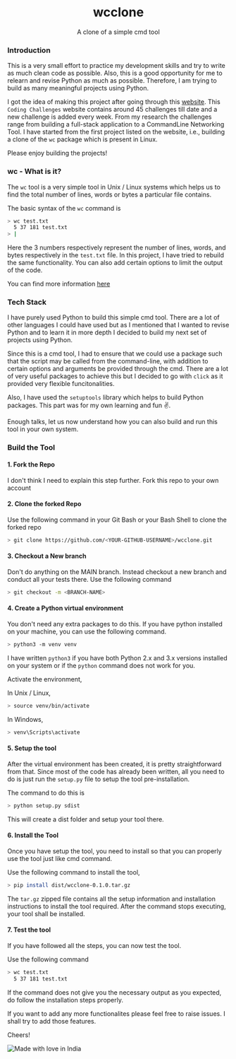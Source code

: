 <div align="center">
  <h1 align="center">wcclone</h1>

  <p align="center">
    A clone of a simple cmd tool 
    <br />
  </p>
</div>

### Introduction

This is a very small effort to practice my development skills and try to write as much clean code as possible. Also, this is a good opportunity for me to relearn and revise Python as much as possible. Therefore, I am trying to build as many meaningful projects using Python.

I got the idea of making this project after going through this [website](https://codingchallenges.fyi/challenges/intro/). This `Coding Challenges` website contains around 45 challenges till date and a new challenge is added every week. From my research the challenges range from building a full-stack application to a CommandLine Networking Tool. I have started from the first project listed on the website, i.e., building a clone of the `wc` package which is present in Linux. 

Please enjoy building the projects!

### wc - What is it?

The `wc` tool is a very simple tool in Unix / Linux systems which helps us to find the total number of lines, words or bytes a particular file contains.

The basic syntax of the `wc` command is 

```bash
> wc test.txt
  5 37 181 test.txt
> |
```

Here the 3 numbers respectively represent the number of lines, words, and bytes respectively in the `test.txt` file. In this project, I have tried to rebuild the same functionality. You can also add certain options to limit the output of the code.

You can find more information [here](https://en.wikipedia.org/wiki/Wc_(Unix))

### Tech Stack

I have purely used Python to build this simple cmd tool. There are a lot of other languages I could have used but as I mentioned that I wanted to revise Python and to learn it in more depth I decided to build my next set of projects using Python.

Since this is a cmd tool, I had to ensure that we could use a package such that the script may be called from the command-line, with addition to certain options and arguments be provided through the cmd. There are a lot of very useful packages to achieve this but I decided to go with `click` as it provided very flexible funcitonalities.

Also, I have used the `setuptools` library which helps to build Python packages. This part was for my own learning and fun ✌️.

Enough talks, let us now understand how you can also build and run this tool in your own system.

### Build the Tool

#### 1. Fork the Repo

I don't think I need to explain this step further. Fork this repo to your own account

#### 2. Clone the forked Repo

Use the following command in your Git Bash or your Bash Shell to clone the forked repo

```bash
> git clone https://github.com/<YOUR-GITHUB-USERNAME>/wcclone.git
```

#### 3. Checkout a New branch

Don't do anything on the MAIN branch. Instead checkout a new branch and conduct all your tests there. Use the following command

```bash
> git checkout -m <BRANCH-NAME>
```

#### 4. Create a Python virtual environment

You don't need any extra packages to do this. If you have python installed on your machine, you can use the following command.

```bash
> python3 -m venv venv
```

I have written `python3` if you have both Python 2.x and 3.x versions installed on your system or if the `python` command does not work for you.

Activate the environment,

In Unix / Linux,

```bash
> source venv/bin/activate
```

In Windows,

```powershell
> venv\Scripts\activate
```

#### 5. Setup the tool

After the virtual environment has been created, it is pretty straightforward from that. Since most of the code has already been written, all you need to do is just run the `setup.py` file to setup the tool pre-installation.

The command to do this is

```bash
> python setup.py sdist
```

This will create a dist folder and setup your tool there.

#### 6. Install the Tool

Once you have setup the tool, you need to install so that you can properly use the tool just like cmd command. 

Use the following command to install the tool,

```bash
> pip install dist/wcclone-0.1.0.tar.gz
```

The `tar.gz` zipped file contains all the setup information and installation instructions to install the tool required. After the command stops executing, your tool shall be installed.

#### 7. Test the tool

If you have followed all the steps, you can now test the tool.

Use the following command

```bash
> wc test.txt
  5 37 181 test.txt
```

If the command does not give you the necessary output as you expected, do follow the installation steps properly. 

If you want to add any more functionalites please feel free to raise issues. I shall try to add those features.

Cheers!

![Made with love in India](https://madewithlove.now.sh/in?template=for-the-badge)